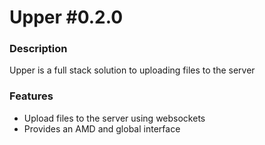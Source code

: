 Upper #0.2.0
======

### Description
Upper is a full stack solution to uploading files to the server

### Features
- Upload files to the server using websockets
- Provides an AMD and global interface
